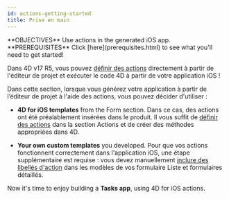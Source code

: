 ```yaml
---
id: actions-getting-started
title: Prise en main
---
```


<div class = "objectives">
**OBJECTIVES**
Use actions in the generated iOS app.</div> <div class = "prerequisites">
**PREREQUISITES**
Click [here](prerequisites.html) to see what you'll need to get started!</div>

Dans 4D v17 R5, vous pouvez [définir des actions](actions.html) directement à partir de l'éditeur de projet et exécuter le code 4D à partir de votre application iOS !

Dans cette section, lorsque vous générez votre application à partir de l’éditeur de projet à l'aide des actions, vous pouvez décider d'utiliser :

* **4D for iOS templates** from the Form section. Dans ce cas, des actions ont été préalablement insérées dans le produit. Il vous suffit de [définir des actions](define-first-action.html) dans la section Actions et de créer des méthodes appropriées dans 4D.

* **Your own custom templates** you developed. Pour que vos actions fonctionnent correctement dans l'application iOS, une étape supplémentaire est requise : vous devez manuellement [inclure des libellés d'action](action-custom-template.html) dans les modèles de vos formulaire Liste et formulaires détaillés.

Now it's time to enjoy building a **Tasks app**, using 4D for iOS actions.
